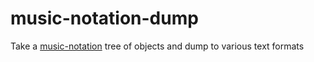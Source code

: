 # music-notation-dump

Take a [music-notation](https://github.com/music-notation-swift/music-notation.git) tree of objects and dump to various text formats
